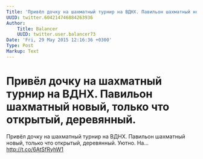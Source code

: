 ```yaml
---
Title: 'Привёл дочку на шахматный турнир на ВДНХ. Павильон шахматный новый, только что открытый, деревянный.'
UUID: twitter.604214746884263936
Author:
    Title: Balancer
    UUID: twitter.user.balancer73
Date: 'Fri, 29 May 2015 12:16:36 +0300'
Type: Post
Markup: Text
---
```


# Привёл дочку на шахматный турнир на ВДНХ. Павильон шахматный новый, только что открытый, деревянный.

Привёл дочку на шахматный турнир на ВДНХ. Павильон шахматный
новый, только что открытый, деревянный. Уютно. На...
http://t.co/6AtSfRyhW1